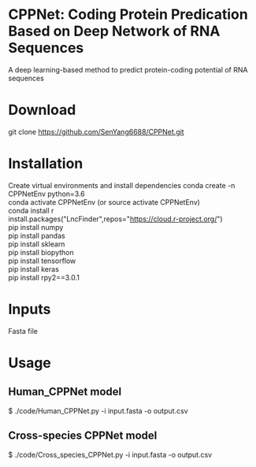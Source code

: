 # CPPNet: Coding Protein Predication Based on Deep Network of RNA Sequences  
A deep learning-based method to predict protein-coding potential of RNA sequences  
# Download  
git clone https://github.com/SenYang6688/CPPNet.git  
# Installation
Create virtual environments and install dependencies
conda create -n CPPNetEnv python=3.6  
conda activate CPPNetEnv (or source activate CPPNetEnv)  
conda install r  
install.packages("LncFinder",repos="https://cloud.r-project.org/")   
pip install numpy  
pip install pandas  
pip install sklearn  
pip install biopython  
pip install tensorflow  
pip install keras  
pip install rpy2==3.0.1  
# Inputs
Fasta file
# Usage
## Human_CPPNet model
$ ./code/Human_CPPNet.py -i input.fasta -o output.csv
## Cross-species CPPNet model
$ ./code/Cross_species_CPPNet.py -i input.fasta -o output.csv
